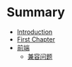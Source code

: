 # Summary

* [Introduction](README.md)
* [First Chapter](chapter1.md)
* [前端](qian_duan.md)
   * [兼容问题](jian_rong_wen_ti.md)

